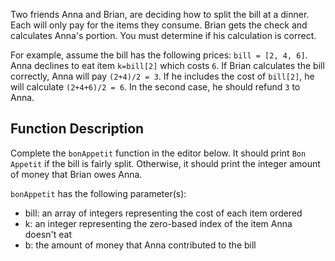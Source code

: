 Two friends Anna and Brian, are deciding how to split the bill at a dinner. Each will only pay for the items they consume. Brian gets the check and calculates Anna's portion. You must determine if his calculation is correct.

For example, assume the bill has the following prices: `bill = [2, 4, 6]`. Anna declines to eat item `k=bill[2]` which costs `6`. If Brian calculates the bill correctly, Anna will pay `(2+4)/2 = 3`. If he includes the cost of `bill[2]`, he will calculate `(2+4+6)/2 = 6`. In the second case, he should refund `3` to Anna.

## Function Description

Complete the `bonAppetit` function in the editor below. It should print `Bon Appetit` if the bill is fairly split. Otherwise, it should print the integer amount of money that Brian owes Anna.

`bonAppetit` has the following parameter(s):

- bill: an array of integers representing the cost of each item ordered
- k: an integer representing the zero-based index of the item Anna doesn't eat
- b: the amount of money that Anna contributed to the bill
